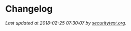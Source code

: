 # Changelog

_Last updated at 2018-02-25 07:30:07 by [securitytext.org](https://securitytext.org)._
